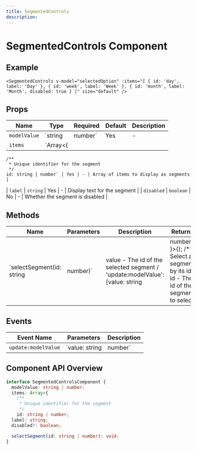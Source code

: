 ```yaml
---
title: SegmentedControls
description: 
---
```


# SegmentedControls Component



## Example

```vue
<SegmentedControls v-model="selectedOption" :items="[ { id: 'day', label: 'Day' }, { id: 'week', label: 'Week' }, { id: 'month', label: 'Month', disabled: true } ]" size="default" />
```

## Props

| Name | Type | Required | Default | Description |
|------|------|----------|---------|-------------|
| `modelValue` | `string | number` | Yes | - | The selected value, should match an item's id |
| `items` | `Array<{
    /**
     * Unique identifier for the segment
     */
    id: string | number` | Yes | - | Array of items to display as segments |
| `label` | `string` | Yes | - | Display text for the segment |
| `disabled` | `boolean` | No | - | Whether the segment is disabled |

## Methods

| Name | Parameters | Description | Returns |
|------|------------|-------------|---------|
| `selectSegment(id: string | number)` | value - The id of the selected segment / 'update:modelValue': [value: string | number]; }>(); /** Select a segment by its id, id - The id of the segment to select |  | - |

## Events

| Event Name | Parameters | Description |
|------------|------------|-------------|
| `update:modelValue` | `value: string | number` | Emitted when the selected segment changes |

## Component API Overview

```typescript
interface SegmentedControlsComponent {
  modelValue: string | number;
  items: Array<{
    /**
     * Unique identifier for the segment
     */
    id: string | number;
  label: string;
  disabled?: boolean;

  selectSegment(id: string | number): void;
}
```

